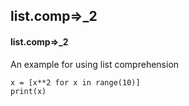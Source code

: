 ## list.comp=>_2
#### list.comp=>_2
An example for using list comprehension
```
x = [x**2 for x in range(10)]
print(x)
```